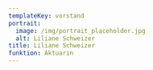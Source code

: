 ```yaml
---
templateKey: vorstand
portrait:
  image: /img/portrait_placeholder.jpg
  alt: Liliane Schweizer
title: Liliane Schweizer
funktion: Aktuarin
---
```


